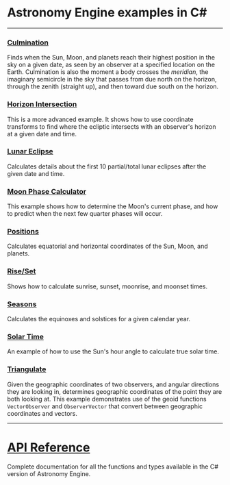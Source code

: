 # Astronomy Engine examples in C#

---

### [Culmination](culminate/culminate.cs)
Finds when the Sun, Moon, and planets reach their highest position in the sky on a given date,
as seen by an observer at a specified location on the Earth.
Culmination is also the moment a body crosses the *meridian*, the imaginary semicircle
in the sky that passes from due north on the horizon, through the zenith (straight up),
and then toward due south on the horizon.

### [Horizon Intersection](horizon/horizon.cs)
This is a more advanced example. It shows how to use coordinate
transforms to find where the ecliptic intersects with an observer's
horizon at a given date and time.

### [Lunar Eclipse](lunar_eclipse/lunar_eclipse.cs)
Calculates details about the first 10 partial/total lunar eclipses
after the given date and time.

### [Moon Phase Calculator](moonphase/moonphase.cs)
This example shows how to determine the Moon's current phase,
and how to predict when the next few quarter phases will occur.

### [Positions](positions/positions.cs)
Calculates equatorial and horizontal coordinates of the Sun, Moon, and planets.

### [Rise/Set](riseset/riseset.cs)
Shows how to calculate sunrise, sunset, moonrise, and moonset times.

### [Seasons](seasons/seasons.cs)
Calculates the equinoxes and solstices for a given calendar year.

### [Solar Time](solar_time/solar_time.cs)
An example of how to use the Sun's hour angle to calculate true solar time.

### [Triangulate](triangulate/triangulate.cs)
Given the geographic coordinates of two observers, and angular
directions they are looking in, determines geographic coordinates
of the point they are both looking at. This example demonstrates
use of the geoid functions `VectorObserver` and `ObserverVector`
that convert between geographic coordinates and vectors.

---

# [API Reference](../../source/csharp/)
Complete documentation for all the functions and types available
in the C# version of Astronomy Engine.
